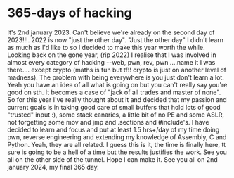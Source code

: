 # 365-days of hacking

It's 2nd january 2023. Can't believe we're already on the second day of 2023!!!. 2022 is now "just the other day". "Just the other day" I didn't learn as much as I'd like to so I decided to make this year worth the while. Looking back on the gone year, (rip 2022) I realise that I was involved in almost every category of hacking --web, pwn, rev, pwn ....name it I was there.... except crypto (maths is fun but tf!! crypto is just on another level of madness). The problem with being everywhere is you just don't learn a lot. Yeah you have an idea of all what is going on but you can't really say you're good on sth. It becomes a case of "jack of all trades and master of none". So for this year I've really thought about it and decided that my passion and current goals is in taking good care of small buffers that hold lots of good "trusted" input :), some stack canaries, a little bit of no PE and some ASLR, not forgetting some mov and jmp and .sections and #include's. I have decided to learn and focus and put at least 1.5 hrs+/day of my time doing pwn, reverse engineering and extending my knowledge of Assembly, C and Python. Yeah, they are all related. I guess this is it, the time is finally here, tt sure is going to be a hell of a time but the results justifies the work. See you all on the other side of the tunnel. Hope I can make it. See you all on 2nd january 2024, my final 365 day.
